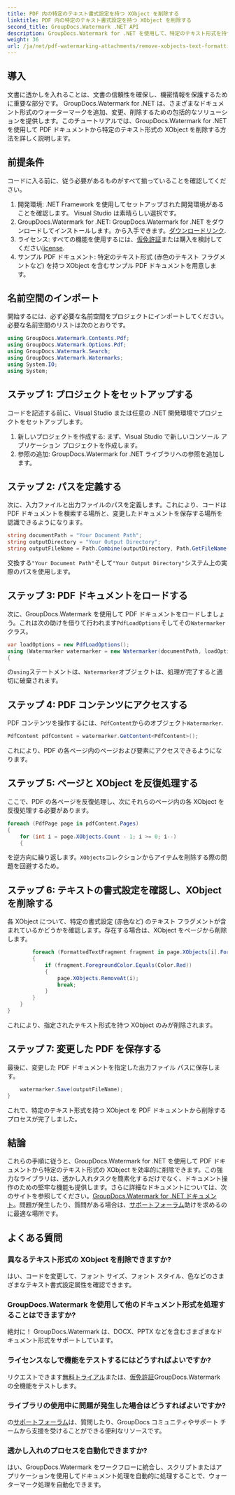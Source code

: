 ```yaml
---
title: PDF 内の特定のテキスト書式設定を持つ XObject を削除する
linktitle: PDF 内の特定のテキスト書式設定を持つ XObject を削除する
second_title: GroupDocs.Watermark .NET API
description: GroupDocs.Watermark for .NET を使用して、特定のテキスト形式を持つ XObject を PDF から簡単に削除します。シームレスなドキュメント操作については、ガイドに従ってください。
weight: 36
url: /ja/net/pdf-watermarking-attachments/remove-xobjects-text-formatting-pdf/
---
```

## 導入
文書に透かしを入れることは、文書の信頼性を確保し、機密情報を保護するために重要な部分です。 GroupDocs.Watermark for .NET は、さまざまなドキュメント形式のウォーターマークを追加、変更、削除するための包括的なソリューションを提供します。このチュートリアルでは、GroupDocs.Watermark for .NET を使用して PDF ドキュメントから特定のテキスト形式の XObject を削除する方法を詳しく説明します。
## 前提条件
コードに入る前に、従う必要があるものがすべて揃っていることを確認してください。
1. 開発環境: .NET Framework を使用してセットアップされた開発環境があることを確認します。 Visual Studio は素晴らしい選択です。
2.  GroupDocs.Watermark for .NET: GroupDocs.Watermark for .NET をダウンロードしてインストールします。から入手できます。[ダウンロードリンク](https://releases.groupdocs.com/Watermark/net/).
3. ライセンス: すべての機能を使用するには、[仮免許証](https://purchase.groupdocs.com/temporary-ライセンス/)または購入を検討してください[license](https://purchase.groupdocs.com/buy).
4. サンプル PDF ドキュメント: 特定のテキスト形式 (赤色のテキスト フラグメントなど) を持つ XObject を含むサンプル PDF ドキュメントを用意します。

## 名前空間のインポート
開始するには、必ず必要な名前空間をプロジェクトにインポートしてください。必要な名前空間のリストは次のとおりです。
```csharp
using GroupDocs.Watermark.Contents.Pdf;
using GroupDocs.Watermark.Options.Pdf;
using GroupDocs.Watermark.Search;
using GroupDocs.Watermark.Watermarks;
using System.IO;
using System;
```
## ステップ 1: プロジェクトをセットアップする
コードを記述する前に、Visual Studio または任意の .NET 開発環境でプロジェクトをセットアップします。
1. 新しいプロジェクトを作成する: まず、Visual Studio で新しいコンソール アプリケーション プロジェクトを作成します。
2. 参照の追加: GroupDocs.Watermark for .NET ライブラリへの参照を追加します。
## ステップ 2: パスを定義する
次に、入力ファイルと出力ファイルのパスを定義します。これにより、コードは PDF ドキュメントを検索する場所と、変更したドキュメントを保存する場所を認識できるようになります。
```csharp
string documentPath = "Your Document Path";
string outputDirectory = "Your Output Directory";
string outputFileName = Path.Combine(outputDirectory, Path.GetFileName(documentPath));
```
交換する`"Your Document Path"`そして`"Your Output Directory"`システム上の実際のパスを使用します。
## ステップ 3: PDF ドキュメントをロードする
次に、GroupDocs.Watermark を使用して PDF ドキュメントをロードしましょう。これは次の助けを借りて行われます`PdfLoadOptions`そしてその`Watermarker`クラス。
```csharp
var loadOptions = new PdfLoadOptions();
using (Watermarker watermarker = new Watermarker(documentPath, loadOptions))
{
```
の`using`ステートメントは、`Watermarker`オブジェクトは、処理が完了すると適切に破棄されます。
## ステップ 4: PDF コンテンツにアクセスする
 PDF コンテンツを操作するには、`PdfContent`からのオブジェクト`Watermarker`.
```csharp
PdfContent pdfContent = watermarker.GetContent<PdfContent>();
```
これにより、PDF の各ページ内のページおよび要素にアクセスできるようになります。
## ステップ 5: ページと XObject を反復処理する
ここで、PDF の各ページを反復処理し、次にそれらのページ内の各 XObject を反復処理する必要があります。
```csharp
foreach (PdfPage page in pdfContent.Pages)
{
    for (int i = page.XObjects.Count - 1; i >= 0; i--)
    {
```
を逆方向に繰り返します。`XObjects`コレクションからアイテムを削除する際の問題を回避するため。
## ステップ 6: テキストの書式設定を確認し、XObject を削除する
各 XObject について、特定の書式設定 (赤色など) のテキスト フラグメントが含まれているかどうかを確認します。存在する場合は、XObject をページから削除します。
```csharp
        foreach (FormattedTextFragment fragment in page.XObjects[i].FormattedTextFragments)
        {
            if (fragment.ForegroundColor.Equals(Color.Red))
            {
                page.XObjects.RemoveAt(i);
                break;
            }
        }
    }
}
```
これにより、指定されたテキスト形式を持つ XObject のみが削除されます。
## ステップ 7: 変更した PDF を保存する
最後に、変更した PDF ドキュメントを指定した出力ファイル パスに保存します。
```csharp
    watermarker.Save(outputFileName);
}
```
これで、特定のテキスト形式を持つ XObject を PDF ドキュメントから削除するプロセスが完了しました。

## 結論
これらの手順に従うと、GroupDocs.Watermark for .NET を使用して PDF ドキュメントから特定のテキスト形式の XObject を効率的に削除できます。この強力なライブラリは、透かし入れタスクを簡素化するだけでなく、ドキュメント操作のための堅牢な機能も提供します。さらに詳細なドキュメントについては、次のサイトを参照してください。[GroupDocs.Watermark for .NET ドキュメント](https://tutorials.groupdocs.com/Watermark/net/)。問題が発生したり、質問がある場合は、[サポートフォーラム](https://forum.groupdocs.com/c/watermark/19)助けを求めるのに最適な場所です。
## よくある質問
### 異なるテキスト形式の XObject を削除できますか?
はい、コードを変更して、フォント サイズ、フォント スタイル、色などのさまざまなテキスト書式設定属性を確認できます。
### GroupDocs.Watermark を使用して他のドキュメント形式を処理することはできますか?
絶対に！ GroupDocs.Watermark は、DOCX、PPTX などを含むさまざまなドキュメント形式をサポートしています。
### ライセンスなしで機能をテストするにはどうすればよいですか?
リクエストできます[無料トライアル](https://releases.groupdocs.com/)または、[仮免許証](https://purchase.groupdocs.com/temporary-license/)GroupDocs.Watermark の全機能をテストします。
### ライブラリの使用中に問題が発生した場合はどうすればよいですか?
の[サポートフォーラム](https://forum.groupdocs.com/c/watermark/19)は、質問したり、GroupDocs コミュニティやサポート チームから支援を受けることができる便利なリソースです。
### 透かし入れのプロセスを自動化できますか?
はい、GroupDocs.Watermark をワークフローに統合し、スクリプトまたはアプリケーションを使用してドキュメント処理を自動的に処理することで、ウォーターマーク処理を自動化できます。